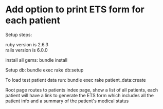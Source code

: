 # Add option to print ETS form for each patient
Setup steps:<br>

ruby version is 2.6.3<br>
rails version is 6.0.0<br>

install all gems: bundle install<br>

Setup db: bundle exec rake db:setup

To load test patient data run: bundle exec rake patient_data:create

Root page routes to patients index page, show a list of all patients, each patient will have a link to generate the ETS form which includes all the patient info and a summary of the patient's medical status

